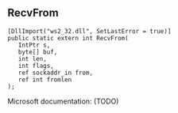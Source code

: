 ## RecvFrom

```
[DllImport("ws2_32.dll", SetLastError = true)]
public static extern int RecvFrom(
   IntPtr s,
   byte[] buf,
   int len,
   int flags,
   ref sockaddr_in from,
   ref int fromlen
);
```

Microsoft documentation: (TODO)
